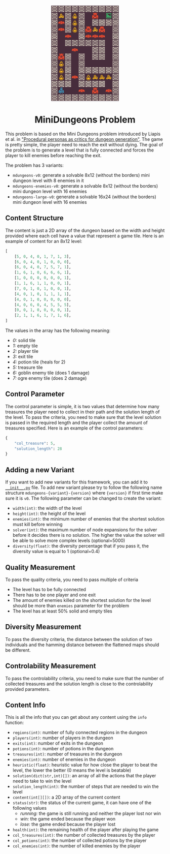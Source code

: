 <p align="center">
	<img height="300px" src="../../../images/mdungeons/example.png"/>
</p>
<h1 align="center">
MiniDungeons Problem
</h1>

This problem is based on the Mini Dungeons problem introduced by Liapis et al. in ["Procedural personas as critics for dungeon generation"](https://citeseerx.ist.psu.edu/document?repid=rep1&type=pdf&doi=50c9a06c669a60491101b2e10e3887dd28c3d3f3). The game is pretty simple, the player need to reach the exit without dying. The goal of the problem is to generate a level that is fully connected and forces the player to kill enemies before reaching the exit.

The problem has 3 variants:
- `mdungeons-v0`: generate a solvable 8x12 (without the borders) mini dungeon level with 8 enemies in it
- `mdungeons-enemies-v0`: generate a solvable 8x12 (without the borders) mini dungeon level with 16 enemies
- `mdungeons-large-v0`: generate a solvable 16x24 (without the borders) mini dungeon level with 16 enemies

## Content Structure
The content is just a 2D array of the dungeon based on the width and height provided where each cell have a value that represent a game tile. Here is an example of content for an 8x12 level:
```python
[
	[5, 0, 4, 0, 1, 7, 1, 3],
	[6, 0, 4, 0, 1, 0, 0, 0],
	[6, 0, 4, 0, 7, 5, 7, 1],
	[1, 6, 1, 0, 6, 6, 6, 1],
	[1, 0, 0, 0, 0, 0, 0, 1],
	[1, 1, 6, 1, 1, 0, 0, 1],
	[7, 0, 1, 0, 1, 0, 0, 1],
	[4, 0, 1, 0, 1, 1, 1, 1],
	[4, 0, 1, 0, 0, 0, 0, 0],
	[4, 0, 6, 0, 4, 5, 5, 5],
	[0, 0, 1, 0, 0, 0, 0, 1],
	[2, 1, 1, 6, 1, 7, 1, 6],
]
```
The values in the array has the following meaning:
- *0:* solid tile
- *1:* empty tile
- *2:* player tile
- *3:* exit tile
- *4:* potion tile (heals for 2)
- *5:* treasure tile
- *6:* goblin enemy tile (does 1 damage)
- *7:* ogre enemy tile (does 2 damage)

## Control Parameter
The control parameter is simple, it is two values that determine how many treasures the player need to collect in their path and the solution length of the level. To pass the criteria, you need to make sure that the level solution is passed in the required length and the player collect the amount of treasures specified. Here is an example of the control parameters:
```python
{
	"col_treasure": 5,
	"solution_length": 28
}
```

## Adding a new Variant
If you want to add new variants for this framework, you can add it to [`__init__.py`](https://github.com/amidos2006/pcg_benchmark/blob/main/pcg_benchmark/probs/mdungeons/__init__.py) file. To add new variant please try to follow the following name structure `mdungeons-{variant}-{version}` where `{version}` if first time make sure it is `v0`. The following parameter can be changed to create the variant:
- `width(int)`: the width of the level
- `height(int)`: the height of the level
- `enemies(int)`: the minimum number of enemies that the shortest solution must kill before winning
- `solver(int)`: the maximum number of node expansions for the solver before it decides there is no solution. The higher the value the solver will be able to solve more complex levels (optional=5000)
- `diversity(float)`: the diversity percentage that if you pass it, the diversity value is equal to 1 (optional=0.4)

## Quality Measurement
To pass the quality criteria, you need to pass multiple of criteria
- The level has to be fully connected
- There has to be one player and one exit
- The amount of enemies killed on the shortest solution for the level should be more than `enemies` parameter for the problem
- The level has at least 50% solid and empty tiles
<!-- - The distance between enemies and treasure and potions maximized so nothing is clustered around the player starting location. -->

## Diversity Measurement
To pass the diversity criteria, the distance between the solution of two individuals and the hamming distance between the flattened maps should be different.

## Controlability Measurement
To pass the controlability criteria, you need to make sure that the number of collected treasures and the solution length is close to the controlability provided parameters.

## Content Info
This is all the info that you can get about any content using the `info` function:
- `regions(int)`: number of fully connected regions in the dungeon
- `players(int)`: number of players in the dungeon
- `exits(int)`: number of exits in the dungeon
- `potions(int)`: number of potions in the dungeon
- `treasures(int)`: number of treasures in the dungeon
- `enemies(int)`: number of enemies in the dungeon
- `heuristic(float)`: heuristic value for how close the player to beat the level, the lower the better (0 means the level is beatable)
- `solution(dict(str,int)[])`: an array of all the actions that the player need to take to win the level
- `solution_length(int)`: the number of steps that are needed to win the level
- `content(int[][])`: a 2D array of the current content
- `status(str)`: the status of the current game, it can have one of the following values
	- *running:* the game is still running and neither the player lost nor win
	- *win:* the game ended because the player won
	- *lose:* the game ended because the player lost
- `health(int)`: the remaining health of the player after playing the game
- `col_treasures(int)`: the number of collected treasures by the player
- `col_potions(int)`: the number of collected potions by the player
- `col_enemies(int)`: the number of killed enemies by the player